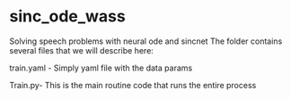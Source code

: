 # sinc_ode_wass
Solving speech problems with neural ode and sincnet
The folder contains several files that we will describe here:

train.yaml - Simply yaml file with the data params

Train.py- This is the main routine code that runs the entire process 

